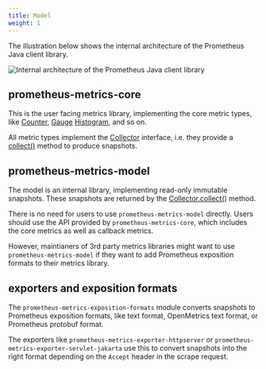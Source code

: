 ```yaml
---
title: Model
weight: 1
---
```


The illustration below shows the internal architecture of the Prometheus Java client library.

![Internal architecture of the Prometheus Java client library](/images/model.png)

prometheus-metrics-core
-----------------------

This is the user facing metrics library, implementing the core metric types, like [Counter](/client_java/api/io/prometheus/metrics/core/metrics/Counter.html), [Gauge](/client_java/api/io/prometheus/metrics/core/metrics/Gauge.html) [Histogram](/client_java/api/io/prometheus/metrics/core/metrics/Histogram.html), and so on.

All metric types implement the [Collector](/client_java/api/io/prometheus/metrics/model/registry/Collector.html) interface, i.e. they provide a [collect()](/client_java/api/io/prometheus/metrics/model/registry/Collector.html#collect()) method to produce snapshots.

prometheus-metrics-model
------------------------

The model is an internal library, implementing read-only immutable snapshots. These snapshots are returned by the [Collector.collect()](/client_java/api/io/prometheus/metrics/model/registry/Collector.html#collect()) method.

There is no need for users to use `prometheus-metrics-model` directly. Users should use the API provided by `prometheus-metrics-core`, which includes the core metrics as well as callback metrics.

However, maintianers of 3rd party metrics libraries might want to use `prometheus-metrics-model` if they want to add Prometheus exposition formats to their metrics library.

exporters and exposition formats
--------------------------------

The `prometheus-metrics-exposition-formats` module converts snapshots to Prometheus exposition formats, like text format, OpenMetrics text format, or Prometheus protobuf format.

The exporters like `prometheus-metrics-exporter-httpserver` or `prometheus-metrics-exporter-servlet-jakarta` use this to convert snapshots into the right format depending on the `Accept` header in the scrape request.
